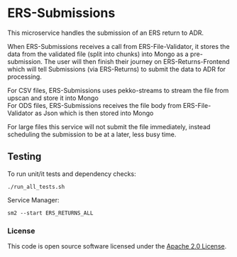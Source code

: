 
# ERS-Submissions

This microservice handles the submission of an ERS return to ADR.

When ERS-Submissions receives a call from ERS-File-Validator, it stores the data from the validated file (split into chunks) into Mongo as a pre-submission.
The user will then finish their journey on ERS-Returns-Frontend which will tell Submissions (via ERS-Returns) to submit the
data to ADR for processing.

For CSV files, ERS-Submissions uses pekko-streams to stream the file from upscan and store it into Mongo <br>
For ODS files, ERS-Submissions receives the file body from ERS-File-Validator as Json which is then stored into Mongo

For large files this service will not submit the file immediately, instead scheduling the submission to be at a later, less busy time.

## Testing

To run unit/it tests and dependency checks:

`./run_all_tests.sh`

Service Manager: 

`sm2 --start ERS_RETURNS_ALL`

### License

This code is open source software licensed under the [Apache 2.0 License]("http://www.apache.org/licenses/LICENSE-2.0.html").
    